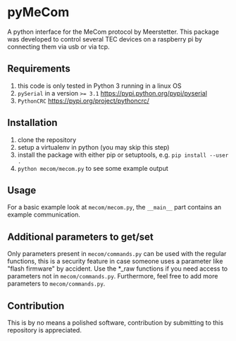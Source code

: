 # pyMeCom
A python interface for the MeCom protocol by Meerstetter.
This package was developed to control several TEC devices on a raspberry pi by connecting them via usb or via tcp.

## Requirements
1. this code is only tested in Python 3 running in a linux OS
1. `pySerial` in a version `>= 3.1` https://pypi.python.org/pypi/pyserial
1. `PythonCRC` https://pypi.org/project/pythoncrc/

## Installation
1. clone the repository
1. setup a virtualenv in python (you may skip this step)
1. install the package with either pip or setuptools, e.g. `pip install --user .`
1. `python mecom/mecom.py` to see some example output

## Usage
For a basic example look at `mecom/mecom.py`, the `__main__` part contains an example communication.

## Additional parameters to get/set
Only parameters present in `mecom/commands.py` can be used with the regular functions, this is a security feature in case someone uses a parameter like "flash firmware" by accident.
Use the *_raw functions if you need access to parameters not in `mecom/commands.py`.
Furthermore, feel free to add more parameters to `mecom/commands.py`.

## Contribution
This is by no means a polished software, contribution by submitting to this repository is appreciated.
